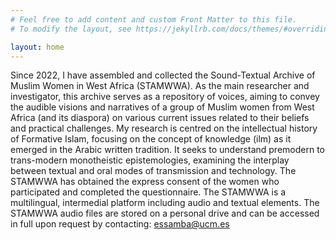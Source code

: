 ```yaml
---
# Feel free to add content and custom Front Matter to this file.
# To modify the layout, see https://jekyllrb.com/docs/themes/#overriding-theme-defaults

layout: home
---
```

Since 2022, I have assembled and collected the Sound-Textual Archive of Muslim Women in West Africa (STAMWWA). As the main researcher and investigator, this archive serves as a repository of voices, aiming to convey the audible visions and narratives of a group of Muslim women from West Africa (and its diaspora) on various current issues related to their beliefs and practical challenges. My research is centred on the intellectual history of Formative Islam, focusing on the concept of knowledge (ilm) as it emerged in the Arabic written tradition. It seeks to understand premodern to trans-modern monotheistic epistemologies, examining the interplay between textual and oral modes of transmission and technology. The STAMWWA has obtained the express consent of the women who participated and completed the questionnaire. The STAMWWA is a multilingual, intermedial platform including audio and textual elements. The STAMWWA audio files are stored on a personal drive and can be accessed in full upon request by contacting:
essamba@ucm.es

